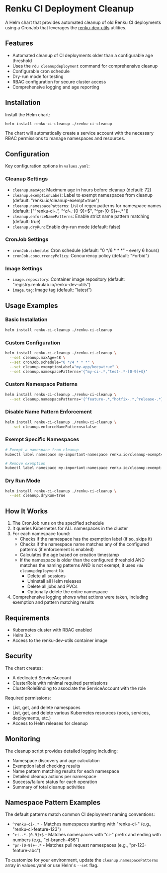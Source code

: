 # Renku CI Deployment Cleanup

A Helm chart that provides automated cleanup of old Renku CI deployments using a CronJob that leverages the [renku-dev-utils](https://github.com/SwissDataScienceCenter/renku-dev-utils) utilities.

## Features

- Automated cleanup of CI deployments older than a configurable age threshold
- Uses the `rdu cleanupdeployment` command for comprehensive cleanup
- Configurable cron schedule
- Dry-run mode for testing
- RBAC configuration for secure cluster access
- Comprehensive logging and age reporting

## Installation

Install the Helm chart:
```bash
helm install renku-ci-cleanup ./renku-ci-cleanup
```

The chart will automatically create a service account with the necessary RBAC permissions to manage namespaces and resources.

## Configuration

Key configuration options in `values.yaml`:

### Cleanup Settings
- `cleanup.maxAge`: Maximum age in hours before cleanup (default: 72)
- `cleanup.exemptionLabel`: Label to exempt namespaces from cleanup (default: "renku.io/cleanup-exempt=true")
- `cleanup.namespacePatterns`: List of regex patterns for namespace names (default: ["^renku-ci-.*", "^ci-.*-[0-9]+$", "^pr-[0-9]+-.*"])
- `cleanup.enforceNamePatterns`: Enable strict name pattern matching (default: true)
- `cleanup.dryRun`: Enable dry-run mode (default: false)

### CronJob Settings
- `cronJob.schedule`: Cron schedule (default: "0 */6 * * *" - every 6 hours)
- `cronJob.concurrencyPolicy`: Concurrency policy (default: "Forbid")

### Image Settings
- `image.repository`: Container image repository (default: "registry.renkulab.io/renku-dev-utils")
- `image.tag`: Image tag (default: "latest")

## Usage Examples

### Basic Installation
```bash
helm install renku-ci-cleanup ./renku-ci-cleanup
```

### Custom Configuration
```bash
helm install renku-ci-cleanup ./renku-ci-cleanup \
  --set cleanup.maxAge=48 \
  --set cronJob.schedule="0 */4 * * *" \
  --set cleanup.exemptionLabel="my-app/keep=true" \
  --set cleanup.namespacePatterns='{^my-ci-.*,^test-.*-[0-9]+$}'
```

### Custom Namespace Patterns
```bash
helm install renku-ci-cleanup ./renku-ci-cleanup \
  --set cleanup.namespacePatterns='{^feature-.*,^hotfix-.*,^release-.*}'
```

### Disable Name Pattern Enforcement
```bash
helm install renku-ci-cleanup ./renku-ci-cleanup \
  --set cleanup.enforceNamePatterns=false
```

### Exempt Specific Namespaces
```bash
# Exempt a namespace from cleanup
kubectl label namespace my-important-namespace renku.io/cleanup-exempt=true

# Remove exemption
kubectl label namespace my-important-namespace renku.io/cleanup-exempt-
```

### Dry Run Mode
```bash
helm install renku-ci-cleanup ./renku-ci-cleanup \
  --set cleanup.dryRun=true
```

## How It Works

1. The CronJob runs on the specified schedule
2. It queries Kubernetes for ALL namespaces in the cluster
3. For each namespace found:
   - Checks if the namespace has the exemption label (if so, skips it)
   - Checks if the namespace name matches any of the configured patterns (if enforcement is enabled)
   - Calculates the age based on creation timestamp
   - If the namespace is older than the configured threshold AND matches the naming patterns AND is not exempt, it uses `rdu cleanupdeployment` to:
     - Delete all sessions
     - Uninstall all Helm releases
     - Delete all jobs and PVCs
     - Optionally delete the entire namespace
4. Comprehensive logging shows what actions were taken, including exemption and pattern matching results

## Requirements

- Kubernetes cluster with RBAC enabled
- Helm 3.x
- Access to the renku-dev-utils container image

## Security

The chart creates:
- A dedicated ServiceAccount
- ClusterRole with minimal required permissions
- ClusterRoleBinding to associate the ServiceAccount with the role

Required permissions:
- List, get, and delete namespaces
- List, get, and delete various Kubernetes resources (pods, services, deployments, etc.)
- Access to Helm releases for cleanup

## Monitoring

The cleanup script provides detailed logging including:
- Namespace discovery and age calculation
- Exemption label checking results
- Name pattern matching results for each namespace
- Detailed cleanup actions per namespace
- Success/failure status for each operation
- Summary of total cleanup activities

## Namespace Pattern Examples

The default patterns match common CI deployment naming conventions:

- `^renku-ci-.*` - Matches namespaces starting with "renku-ci-" (e.g., "renku-ci-feature-123")
- `^ci-.*-[0-9]+$` - Matches namespaces with "ci-" prefix and ending with numbers (e.g., "ci-branch-456")
- `^pr-[0-9]+-.*` - Matches pull request namespaces (e.g., "pr-123-feature-abc")

To customize for your environment, update the `cleanup.namespacePatterns` array in values.yaml or use Helm's `--set` flag.